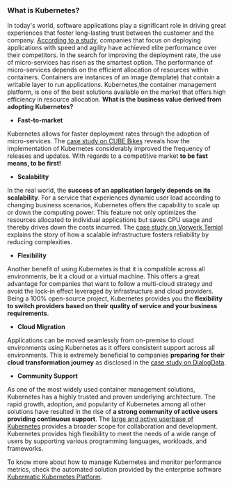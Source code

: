 ### What is Kubernetes?

In today's world, software applications play a significant role in driving great experiences that foster long-lasting trust between the customer and the company. [According to a study](https://services.google.com/fh/files/misc/state-of-devops-2019.pdf), companies that focus on deploying applications with speed and agility have achieved elite performance over their competitors. In the search for improving the deployment rate, the use of micro-services has risen as the smartest option. The performance of micro-services depends on the efficient allocation of resources within containers. Containers are instances of an image (template) that contain a writable layer to run applications. Kubernetes,the container management platform, is one of the best solutions available on the market that offers high efficiency in resource allocation. **What is the business value derived from adopting Kubernetes?**

- **Fast-to-market**

Kubernetes allows for faster deployment rates through the adoption of micro-services. The [case study on CUBE Bikes](https://www.kubermatic.com/customers/cube-bikes/) reveals how the implementation of Kubernetes considerably improved the frequency of releases and updates. With regards to a competitive market **to be fast means, to be first!**

- **Scalability**

In the real world, the **success of an application largely depends on its scalability**. For a service that experiences dynamic user load according to changing business scenarios, Kubernetes offers the capability to scale up or down the computing power. This feature not only optimizes the resources allocated to individual applications but saves CPU usage and thereby drives down the costs incurred. The [case study on Vorwerk Temial](https://www.kubermatic.com/customers/t-systems-mms-and-temial/) explains the story of how a scalable infrastructure fosters reliability by reducing complexities.

- **Flexibility**

Another benefit of using Kubernetes is that it is compatible across all environments, be it a cloud or a virtual machine. This offers a great advantage for companies that want to follow a multi-cloud strategy and avoid the lock-in effect leveraged by infrastructure and cloud providers. Being a 100% open-source project, Kubernetes provides you the **flexibility to switch providers based on their quality of service and your business requirements**.

- **Cloud Migration**

Applications can be moved seamlessly from on-premise to cloud environments using Kubernetes as it offers consistent support across all environments. This is extremely beneficial to companies **preparing for their cloud transformation journey** as disclosed in the [case study on DialogData](https://www.kubermatic.com/customers/dialog-data/).

- **Community Support**

As one of the most widely used container management solutions, Kubernetes has a highly trusted and proven underlying architecture. The rapid growth, adoption, and popularity of Kubernetes among all other solutions have resulted in the rise of **a strong community of active users providing continuous support**. The [large and active userbase of Kubernetes](https://kubernetes.io/community/) provides a broader scope for collaboration and development. Kubernetes provides high flexibility to meet the needs of a wide range of users by supporting various programming languages, workloads, and frameworks.

To know more about how to manage Kubernetes and monitor performance metrics, check the automated solution provided by the enterprise software [Kubermatic Kubernetes Platform](https://www.kubermatic.com/products/kubermatic-kubernetes-platform/).
